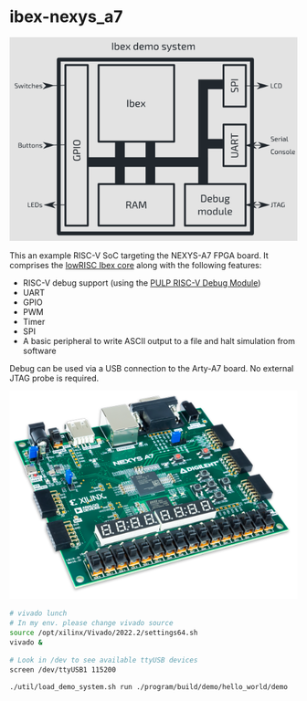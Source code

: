 # ibex-nexys_a7

![Ibex demo system block diagram](doc/IbexDemoSystemBlockDiagram.png "Ibex demo system block diagram with in the center an Ibex processor connected by a memory bus to the RAM, GPIO, SPI, UART and debug module. Switches, buttons and LEDs are connected to the GPIO. The LCD is driven by SPI. The UART is used for a serial console. Finally, the debug module is used to drive the JTAG.")

This an example RISC-V SoC targeting the NEXYS-A7 FPGA board. It comprises the
[lowRISC Ibex core](https://www.github.com/lowrisc/ibex) along with the
following features:

* RISC-V debug support (using the [PULP RISC-V Debug Module](https://github.com/pulp-platform/riscv-dbg))
* UART
* GPIO
* PWM
* Timer
* SPI
* A basic peripheral to write ASCII output to a file and halt simulation from software

Debug can be used via a USB connection to the Arty-A7 board. No external JTAG
probe is required.

![NEXYS A7](doc/nexys-a7.png "NEXYS A7's pictre")

```bash
# vivado lunch
# In my env. please change vivado source
source /opt/xilinx/Vivado/2022.2/settings64.sh
vivado &
```

```bash
# Look in /dev to see available ttyUSB devices
screen /dev/ttyUSB1 115200
```

```bash
./util/load_demo_system.sh run ./program/build/demo/hello_world/demo
```




